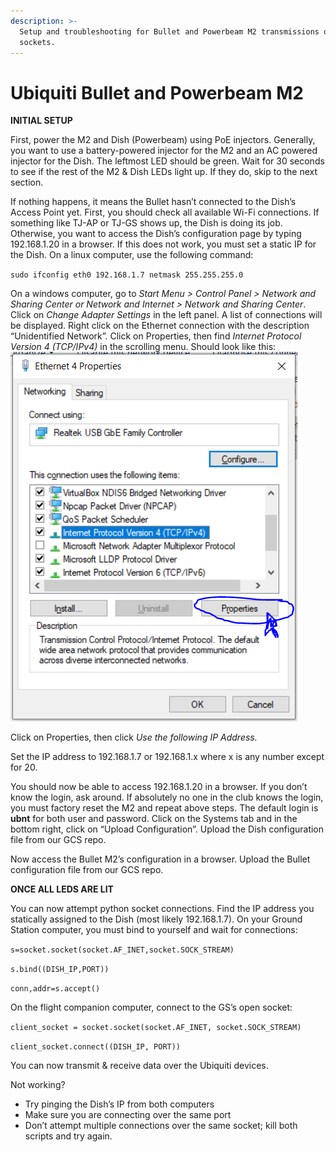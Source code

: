 ```yaml
---
description: >-
  Setup and troubleshooting for Bullet and Powerbeam M2 transmissions over TCP
  sockets.
---
```


# Ubiquiti Bullet and Powerbeam M2

**INITIAL SETUP**

First, power the M2 and Dish \(Powerbeam\) using PoE injectors. Generally, you want to use a battery-powered injector for the M2 and an AC powered injector for the Dish. The leftmost LED should be green. Wait for 30 seconds to see if the rest of the M2 & Dish LEDs light up. If they do, skip to the next section.

If nothing happens, it means the Bullet hasn’t connected to the Dish’s Access Point yet. First, you should check all available Wi-Fi connections. If something like TJ-AP or TJ-GS shows up, the Dish is doing its job. Otherwise, you want to access the Dish’s configuration page by typing 192.168.1.20 in a browser. If this does not work, you must set a static IP for the Dish. On a linux computer, use the following command:

`sudo ifconfig eth0 192.168.1.7 netmask 255.255.255.0`

On a windows computer, go to _Start Menu &gt; Control Panel &gt; Network and Sharing Center or Network and Internet &gt; Network and Sharing Center_. Click on _Change Adapter Settings_ in the left panel. A list of connections will be displayed. Right click on the Ethernet connection with the description “Unidentified Network”. Click on Properties, then find _Internet Protocol Version 4 \(TCP/IPv4\)_ in the scrolling menu. Should look like this:![](../../.gitbook/assets/0.png)

Click on Properties, then click _Use the following IP Address._

Set the IP address to 192.168.1.7 or 192.168.1.x where x is any number except for 20.

You should now be able to access 192.168.1.20 in a browser. If you don’t know the login, ask around. If absolutely no one in the club knows the login, you must factory reset the M2 and repeat above steps. The default login is **ubnt** for both user and password. Click on the Systems tab and in the bottom right, click on “Upload Configuration”. Upload the Dish configuration file from our GCS repo.

Now access the Bullet M2’s configuration in a browser. Upload the Bullet configuration file from our GCS repo.

**ONCE ALL LEDS ARE LIT**

You can now attempt python socket connections. Find the IP address you statically assigned to the Dish \(most likely 192.168.1.7\). On your Ground Station computer, you must bind to yourself and wait for connections:

`s=socket.socket(socket.AF_INET,socket.SOCK_STREAM)`

`s.bind((DISH_IP,PORT))`

`conn,addr=s.accept()`

On the flight companion computer, connect to the GS’s open socket:

`client_socket = socket.socket(socket.AF_INET, socket.SOCK_STREAM)`

`client_socket.connect((DISH_IP, PORT))`

You can now transmit & receive data over the Ubiquiti devices.

Not working?

* Try pinging the Dish’s IP from both computers
* Make sure you are connecting over the same port
* Don’t attempt multiple connections over the same socket; kill both scripts and try again.


